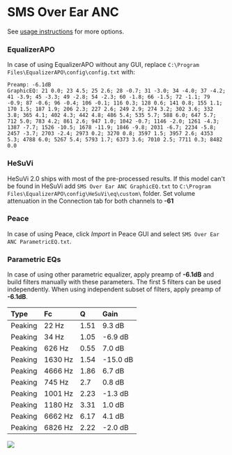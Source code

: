 # SMS Over Ear ANC
See [usage instructions](https://github.com/jaakkopasanen/AutoEq#usage) for more options.

### EqualizerAPO
In case of using EqualizerAPO without any GUI, replace `C:\Program Files\EqualizerAPO\config\config.txt`
with:
```
Preamp: -6.1dB
GraphicEQ: 21 0.0; 23 4.5; 25 2.6; 28 -0.7; 31 -3.0; 34 -4.0; 37 -4.2; 41 -3.9; 45 -3.3; 49 -2.8; 54 -2.3; 60 -1.8; 66 -1.5; 72 -1.1; 79 -0.9; 87 -0.6; 96 -0.4; 106 -0.1; 116 0.3; 128 0.6; 141 0.8; 155 1.1; 170 1.5; 187 1.9; 206 2.3; 227 2.6; 249 2.9; 274 3.2; 302 3.6; 332 3.8; 365 4.1; 402 4.3; 442 4.8; 486 5.4; 535 5.7; 588 6.0; 647 5.7; 712 5.0; 783 4.2; 861 2.6; 947 1.0; 1042 -0.7; 1146 -2.0; 1261 -4.3; 1387 -7.7; 1526 -10.5; 1678 -11.9; 1846 -9.8; 2031 -6.7; 2234 -5.8; 2457 -3.7; 2703 -2.4; 2973 0.2; 3270 0.8; 3597 1.5; 3957 2.6; 4353 5.3; 4788 6.0; 5267 5.4; 5793 1.7; 6373 3.6; 7010 2.5; 7711 0.3; 8482 0.0
```

### HeSuVi
HeSuVi 2.0 ships with most of the pre-processed results. If this model can't be found in HeSuVi add
`SMS Over Ear ANC GraphicEQ.txt` to `C:\Program Files\EqualizerAPO\config\HeSuVi\eq\custom\` folder.
Set volume attenuation in the Connection tab for both channels to **-61**

### Peace
In case of using Peace, click *Import* in Peace GUI and select `SMS Over Ear ANC ParametricEQ.txt`.

### Parametric EQs
In case of using other parametric equalizer, apply preamp of **-6.1dB** and build filters manually
with these parameters. The first 5 filters can be used independently.
When using independent subset of filters, apply preamp of **-6.1dB**.

| Type    | Fc      |    Q | Gain     |
|:--------|:--------|:-----|:---------|
| Peaking | 22 Hz   | 1.51 | 9.3 dB   |
| Peaking | 34 Hz   | 1.05 | -6.9 dB  |
| Peaking | 626 Hz  | 0.55 | 7.0 dB   |
| Peaking | 1630 Hz | 1.54 | -15.0 dB |
| Peaking | 4666 Hz | 1.86 | 6.7 dB   |
| Peaking | 745 Hz  | 2.7  | 0.8 dB   |
| Peaking | 1001 Hz | 2.23 | -1.3 dB  |
| Peaking | 1180 Hz | 3.31 | 1.0 dB   |
| Peaking | 6662 Hz | 6.17 | 4.1 dB   |
| Peaking | 6826 Hz | 2.22 | -2.0 dB  |

![](https://raw.githubusercontent.com/jaakkopasanen/AutoEq/master/results/innerfidelity/sbaf-serious/SMS%20Over%20Ear%20ANC/SMS%20Over%20Ear%20ANC.png)
